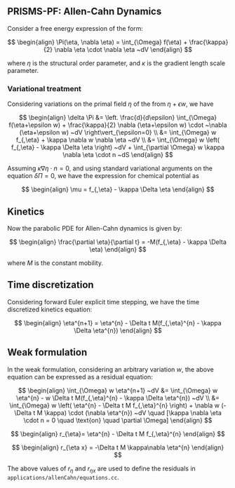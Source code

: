 ## PRISMS-PF: Allen-Cahn Dynamics
Consider a free energy expression of the form:

$$
\begin{align}
\Pi(\eta, \nabla \eta) = \int_{\Omega} f(\eta) + \frac{\kappa}{2} \nabla \eta \cdot \nabla \eta ~dV 
\end{align}
$$

where $\eta$ is the structural order parameter, and $\kappa$ is the gradient length scale parameter.

### Variational treatment
Considering variations on the primal field $\eta$ of the from $\eta+\epsilon w$, we have

$$
\begin{align}
\delta \Pi &=  \left. \frac{d}{d\epsilon} \int_{\Omega}  f(\eta+\epsilon w) +  \frac{\kappa}{2} \nabla  (\eta+\epsilon w)  \cdot  ~\nabla  (\eta+\epsilon w)   ~dV \right\vert_{\epsilon=0} \\
&=  \int_{\Omega}   w f_{,\eta} +   \kappa \nabla w \nabla  \eta    ~dV \\
&=  \int_{\Omega}   w \left( f_{,\eta} -  \kappa \Delta \eta \right)  ~dV  +   \int_{\partial \Omega}   w \kappa \nabla \eta \cdot n   ~dS
\end{align}
$$

Assuming $\kappa \nabla \eta \cdot n = 0$, and using standard variational arguments on the equation $\delta \Pi =0$, we have the expression for chemical potential as

$$
\begin{align}
\mu  = f_{,\eta} -  \kappa \Delta \eta
\end{align}
$$

## Kinetics
Now the parabolic PDE for Allen-Cahn dynamics is given by:

$$
\begin{align}
\frac{\partial \eta}{\partial t} = -M(f_{,\eta} - \kappa \Delta \eta)
\end{align}
$$

where $M$ is the constant mobility.

## Time discretization

Considering forward Euler explicit time stepping, we have the time discretized kinetics equation:

$$
\begin{align}
\eta^{n+1} = \eta^{n} - \Delta t M(f_{,\eta}^{n} - \kappa \Delta \eta^{n})
\end{align}
$$

## Weak formulation

In the weak formulation, considering an arbitrary variation $w$, the above equation can be expressed as a residual equation:

$$
\begin{align}
\int_{\Omega} w \eta^{n+1} ~dV &= \int_{\Omega} w \eta^{n} - w \Delta t M(f_{,\eta}^{n} - \kappa \Delta \eta^{n}) ~dV \\
&= \int_{\Omega} w \left( \eta^{n} - \Delta t M f_{,\eta}^{n} \right) + \nabla w (-\Delta t M \kappa) \cdot (\nabla \eta^{n}) ~dV \quad [\kappa \nabla \eta \cdot n = 0 \quad \text{on} \quad \partial \Omega]
\end{align}
$$

$$
\begin{align}
r_{\eta}= \eta^{n} - \Delta t M f_{,\eta}^{n} 
\end{align}
$$

$$
\begin{align}
r_{\eta x} = -\Delta t M \kappa\nabla \eta^{n}
\end{align}
$$

The above values of $r_{\eta}$ and $r_{\eta x}$ are used to define the residuals in `applications/allenCahn/equations.cc`.